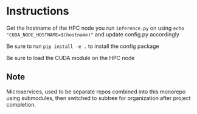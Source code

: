 # Instructions

Get the hostname of the HPC node you run `inference.py` on using `echo "CUDA_NODE_HOSTNAME=$(hostname)"` and update config.py accordingly

Be sure to run `pip install -e .` to install the config package

Be sure to load the CUDA module on the HPC node

## Note
Microservices, used to be separate repos combined into this monorepo using submodules, then switched to subtree for organization after project completion.
